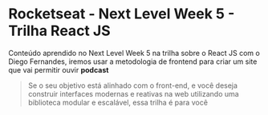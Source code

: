 # Rocketseat - Next Level Week 5 - Trilha React JS
Conteúdo aprendido no Next Level Week 5 na trilha sobre o React JS com o Diego Fernandes, iremos usar a metodologia de frontend para criar um site que vai permitir ouvir **podcast**

>Se o seu objetivo está alinhado com o front-end, e você deseja construir interfaces modernas e reativas na web utilizando uma biblioteca modular e escalável, essa trilha é para você
